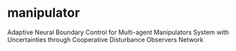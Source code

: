 # manipulator
Adaptive Neural Boundary Control for Multi-agent Manipulators System with Uncertainties through Cooperative Disturbance Observers Network
